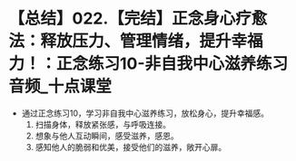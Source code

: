 # 【总结】022.【完结】正念身心疗愈法：释放压力、管理情绪，提升幸福力！：正念练习10-非自我中心滋养练习音频_十点课堂

-   通过正念练习10，学习非自我中心滋养练习，放松身心，提升幸福感。
    1.  扫描身体，释放紧张感，与呼吸连接。
    2.  想象与他人互动瞬间，感受滋养，感恩。
    3.  感知他人的脆弱和优美，接受他们的滋养，敞开心扉。